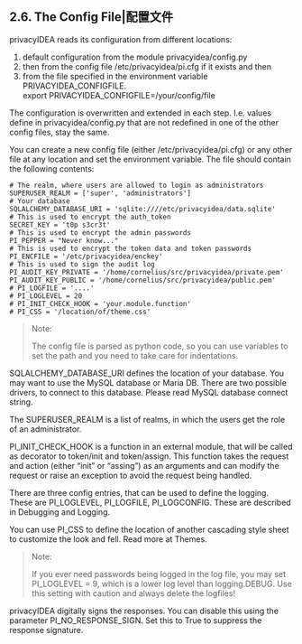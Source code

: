 ## 2.6. The Config File|配置文件

privacyIDEA reads its configuration from different locations:

1. default configuration from the module privacyidea/config.py
2. then from the config file /etc/privacyidea/pi.cfg if it exists and then
3. from the file specified in the environment variable PRIVACYIDEA_CONFIGFILE.  
export PRIVACYIDEA_CONFIGFILE=/your/config/file

The configuration is overwritten and extended in each step. I.e. values define in privacyidea/config.py that are not redefined in one of the other config files, stay the same.

You can create a new config file (either /etc/privacyidea/pi.cfg) or any other file at any location and set the environment variable. The file should contain the following contents:

```
# The realm, where users are allowed to login as administrators
SUPERUSER_REALM = ['super', 'administrators']
# Your database
SQLALCHEMY_DATABASE_URI = 'sqlite:////etc/privacyidea/data.sqlite'
# This is used to encrypt the auth_token
SECRET_KEY = 't0p s3cr3t'
# This is used to encrypt the admin passwords
PI_PEPPER = "Never know..."
# This is used to encrypt the token data and token passwords
PI_ENCFILE = '/etc/privacyidea/enckey'
# This is used to sign the audit log
PI_AUDIT_KEY_PRIVATE = '/home/cornelius/src/privacyidea/private.pem'
PI_AUDIT_KEY_PUBLIC = '/home/cornelius/src/privacyidea/public.pem'
# PI_LOGFILE = '....'
# PI_LOGLEVEL = 20
# PI_INIT_CHECK_HOOK = 'your.module.function'
# PI_CSS = '/location/of/theme.css'
```

> Note:
> 
> The config file is parsed as python code, so you can use variables to set the path and you need to take care for indentations.

SQLALCHEMY_DATABASE_URI defines the location of your database. You may want to use the MySQL database or Maria DB. There are two possible drivers, to connect to this database. Please read MySQL database connect string.

The SUPERUSER_REALM is a list of realms, in which the users get the role of an administrator.

PI_INIT_CHECK_HOOK is a function in an external module, that will be called as decorator to token/init and token/assign. This function takes the request and action (either “init” or “assing”) as an arguments and can modify the request or raise an exception to avoid the request being handled.

There are three config entries, that can be used to define the logging. These are PI_LOGLEVEL, PI_LOGFILE, PI_LOGCONFIG. These are described in Debugging and Logging.

You can use PI_CSS to define the location of another cascading style sheet to customize the look and fell. Read more at Themes.

> Note:
> 
> If you ever need passwords being logged in the log file, you may set PI_LOGLEVEL = 9, which is a lower log level than logging.DEBUG. Use this setting with caution and always delete the logfiles!

privacyIDEA digitally signs the responses. You can disable this using the parameter PI_NO_RESPONSE_SIGN. Set this to True to suppress the response signature.